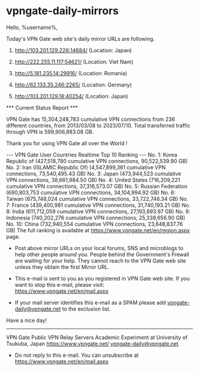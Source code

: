 # vpngate-daily-mirrors

Hello, %username%,

Today's VPN Gate web site's daily mirror URLs are following.

1. http://103.201.129.226:14684/
   (Location: Japan)

2. http://222.255.11.117:54621/
   (Location: Viet Nam)

3. http://5.181.235.14:29916/
   (Location: Romania)

4. http://62.133.35.246:2265/
   (Location: Germany)

5. http://103.201.129.18:40254/
   (Location: Japan)


*** Current Status Report ***

VPN Gate has 15,304,248,783 cumulative VPN connections from 236 different countries, from 2013/03/08 to 2023/07/10.
Total transferred traffic through VPN is 599,906,883.08 GB.

Thank you for using VPN Gate all over the World !


--- VPN Gate User Countries Realtime Top 10 Ranking ---
No. 1: Korea Republic of (427,518,780 cumulative VPN connections, 90,522,539.90 GB)
No. 2: Iran (ISLAMIC Republic Of) (4,547,899,361 cumulative VPN connections, 73,540,495.43 GB)
No. 3: Japan (473,944,523 cumulative VPN connections, 38,661,984.50 GB)
No. 4: United States (716,209,221 cumulative VPN connections, 37,316,573.07 GB)
No. 5: Russian Federation (690,803,753 cumulative VPN connections, 34,104,994.92 GB)
No. 6: Taiwan (675,748,024 cumulative VPN connections, 33,722,746.34 GB)
No. 7: France (439,400,981 cumulative VPN connections, 31,740,193.21 GB)
No. 8: India (611,712,059 cumulative VPN connections, 27,193,893.97 GB)
No. 9: Indonesia (740,202,276 cumulative VPN connections, 25,338,656.90 GB)
No. 10: China (732,940,554 cumulative VPN connections, 23,648,837.76 GB)
The full ranking is available at https://www.vpngate.net/en/region.aspx page.


* Post above mirror URLs on your local forums, SNS and microblogs
  to help other people around you.
  People behind the Government's Frewall are waiting for your help.
  They cannot reach to the VPN Gate web site
  unless they obtain the first Mirror URL.

* This e-mail is sent to you as you registered in VPN Gate web site.
  If you want to stop this e-mail, please visit:
  https://www.vpngate.net/en/mail.aspx

* If your mail server identifies this e-mail as a SPAM
  please add vpngate-daily@vpngate.net to the exclusion list.

Have a nice day!

------------------------------------------------------
VPN Gate Public VPN Relay Servers
Academic Experiment at University of Tsukuba, Japan
https://www.vpngate.net/
vpngate-daily@vpngate.net
* Do not reply to this e-mail.
  You can unsubscribe at https://www.vpngate.net/en/mail.aspx


